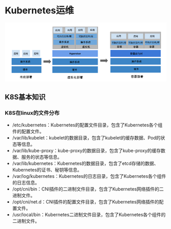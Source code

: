 # Kubernetes运维
![虚拟化历史回溯](/image/虚拟化历史回溯.png)
## K8S基本知识
### K8S在linux的文件分布

+ /etc/kubernetes：Kubernetes的配置文件目录，包含了Kubernetes各个组件的配置文件。
+ /var/lib/kubelet：kubelet的数据目录，包含了kubelet的缓存数据、Pod的状态等信息。
+ /var/lib/kube-proxy：kube-proxy的数据目录，包含了kube-proxy的缓存数据、服务的状态等信息。
+ /var/lib/kubernetes：Kubernetes的数据目录，包含了etcd存储的数据、Kubernetes的证书、秘钥等信息。
+ /var/log/kubernetes：Kubernetes的日志目录，包含了Kubernetes各个组件的日志信息。
+ /opt/cni/bin：CNI插件的二进制文件目录，包含了Kubernetes网络插件的二进制文件。
+ /opt/cni/net.d：CNI插件的配置文件目录，包含了Kubernetes网络插件的配置文件。
+ /usr/local/bin：Kubernetes二进制文件目录，包含了Kubernetes各个组件的二进制文件。

 

